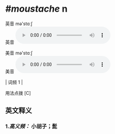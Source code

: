 # ***\#moustache*** n
英音 mə'stɑːʃ  
英音
<audio src="./media/moustache-B.aac" controls="controls"></audio>

美音 mə'stɑːʃ  
美音
<audio src="./media/moustache.aac" controls="controls"></audio>



| 词频 1 |  

用法点拨  [C]

英文释义
---
### 1.*高义频：* **小胡子；髭**  


